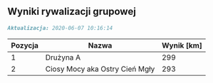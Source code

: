 ## Wyniki rywalizacji grupowej

```markdown
Aktualizacja: 2020-06-07 10:16:14
```

Pozycja | Nazwa | Wynik [km] |
------------ | -------------  | -------------
 1 |Drużyna A | 299 
 2 |Ciosy Mocy aka Ostry Cień Mgły | 293